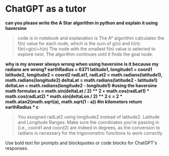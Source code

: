 # ChatGPT as a tutor
**can you please write the A Star algorithm in python and explain it using haversine**


>code is in notebook
and explanation is The A* algorithm calculates the f(n) value for each node, which is the sum of g(n) and h(n):
f(n)=g(n)+h(n)
The node with the smallest f(n) value is selected to explore next. The algorithm continues until it finds the goal node.


**why is my answer always wrong when using haversine is it because my radians are wrong?
        earthRadius = 6371
        latitude1, longitude1 = coord1
        latitude2, longitude2 = coord2
        radLat1, radLat2 = math.radians(latitude1), math.radians(longitude2)
        deltaLat = math.radians(latitude2 - latitude1)
        deltaLon = math.radians(longitude2 - longitude1)
        #using the haversine math formulas
        a = math.sin(deltaLat / 2) ** 2 + math.cos(radLat1) * math.cos(radLat2) * math.sin(deltaLon / 2) ** 2
        c = 2 * math.atan2(math.sqrt(a), math.sqrt(1 - a))
        #in kilometers
        return earthRadius * c**

>You assigned radLat2 using longitude2 instead of latitude2.
Latitude and Longitude Ranges:
Make sure the coordinates you're passing in (i.e., coord1 and coord2) are indeed in degrees, as the conversion to radians is necessary for the trigonometric functions to work correctly

Use bold text for prompts and blockquotes or code blocks for ChatGPT's responses.

